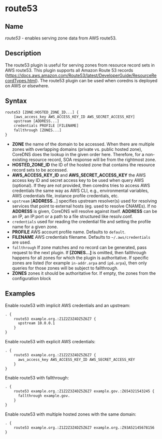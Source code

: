 # route53

## Name

*route53* - enables serving zone data from AWS route53.

## Description

The route53 plugin is useful for serving zones from resource record sets in AWS route53. This plugin
supports all Amazon Route 53 records (https://docs.aws.amazon.com/Route53/latest/DeveloperGuide/ResourceRecordTypes.html).
The route53 plugin can be used when coredns is deployed on AWS or elsewhere.

## Syntax

~~~ txt
route53 [ZONE:HOSTED_ZONE_ID...] {
    [aws_access_key AWS_ACCESS_KEY_ID AWS_SECRET_ACCESS_KEY]
    upstream [ADDRESS...]
    credentials PROFILE [FILENAME]
    fallthrough [ZONES...]
}
~~~

* **ZONE** the name of the domain to be accessed. When there are multiple zones with overlapping domains
  (private vs. public hosted zone), CoreDNS does the lookup in the given order here. Therefore, for a
  non-existing resource record, SOA response will be from the rightmost zone.
* **HOSTED_ZONE_ID** the ID of the hosted zone that contains the resource record sets to be accessed.
* **AWS_ACCESS_KEY_ID** and **AWS_SECRET_ACCESS_KEY** the AWS access key ID and secret access key
   to be used when query AWS (optional).  If they are not provided, then coredns tries to access
   AWS credentials the same way as AWS CLI, e.g., environmental variables, AWS credentials file,
   instance profile credentials, etc.
* `upstream` [**ADDRESS**...] specifies upstream resolver(s) used for resolving services that point
   to external hosts (eg. used to resolve CNAMEs). If no **ADDRESS** is given, CoreDNS will resolve
   against itself. **ADDRESS** can be an IP, an IP:port or a path to a file structured like
   resolv.conf.
* `credentials` used for reading the credential file and setting the profile name for a given zone.
* **PROFILE** AWS account profile name. Defaults to `default`.
* **FILENAME** AWS credentials filename. Defaults to `~/.aws/credentials`
   are used.
* `fallthrough` If zone matches and no record can be generated, pass request to the next plugin.
  If **[ZONES...]** is omitted, then fallthrough happens for all zones for which the plugin
  is authoritative. If specific zones are listed (for example `in-addr.arpa` and `ip6.arpa`), then only
  queries for those zones will be subject to fallthrough.
* **ZONES** zones it should be authoritative for. If empty, the zones from the configuration block

## Examples

Enable route53 with implicit AWS credentials and an upstream:

~~~ txt
. {
	route53 example.org.:Z1Z2Z3Z4DZ5Z6Z7 {
	  upstream 10.0.0.1
	}
}
~~~

Enable route53 with explicit AWS credentials:

~~~ txt
. {
    route53 example.org.:Z1Z2Z3Z4DZ5Z6Z7 {
      aws_access_key AWS_ACCESS_KEY_ID AWS_SECRET_ACCESS_KEY
    }
}
~~~

Enable route53 with fallthrough:

~~~ txt
. {
    route53 example.org.:Z1Z2Z3Z4DZ5Z6Z7 example.gov.:Z654321543245 {
      fallthrough example.gov.
    }
}
~~~

Enable route53 with multiple hosted zones with the same domain:

~~~ txt
. {
    route53 example.org.:Z1Z2Z3Z4DZ5Z6Z7 example.org.:Z93A52145678156
}
~~~
